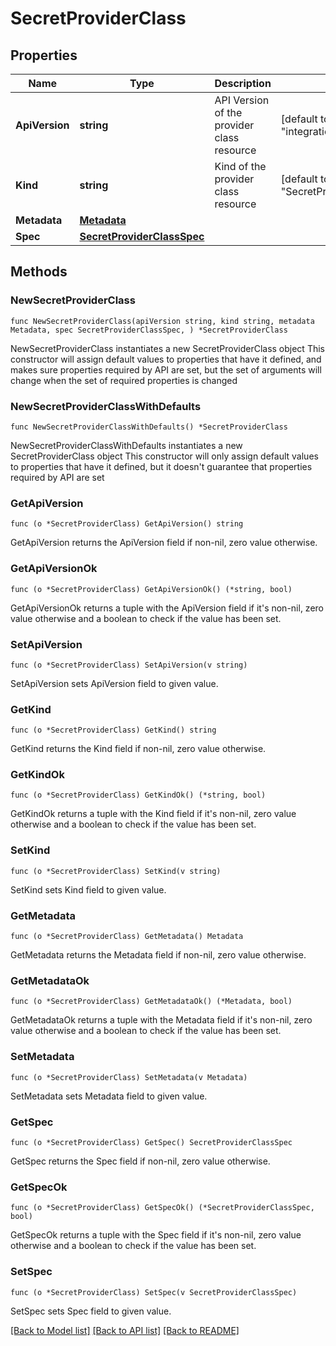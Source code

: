 # SecretProviderClass

## Properties

Name | Type | Description | Notes
------------ | ------------- | ------------- | -------------
**ApiVersion** | **string** | API Version of the provider class  resource | [default to "integrations.k8smgmt.io/v3"]
**Kind** | **string** | Kind of the provider class resource | [default to "SecretProviderClass"]
**Metadata** | [**Metadata**](Metadata.md) |  | 
**Spec** | [**SecretProviderClassSpec**](SecretProviderClassSpec.md) |  | 

## Methods

### NewSecretProviderClass

`func NewSecretProviderClass(apiVersion string, kind string, metadata Metadata, spec SecretProviderClassSpec, ) *SecretProviderClass`

NewSecretProviderClass instantiates a new SecretProviderClass object
This constructor will assign default values to properties that have it defined,
and makes sure properties required by API are set, but the set of arguments
will change when the set of required properties is changed

### NewSecretProviderClassWithDefaults

`func NewSecretProviderClassWithDefaults() *SecretProviderClass`

NewSecretProviderClassWithDefaults instantiates a new SecretProviderClass object
This constructor will only assign default values to properties that have it defined,
but it doesn't guarantee that properties required by API are set

### GetApiVersion

`func (o *SecretProviderClass) GetApiVersion() string`

GetApiVersion returns the ApiVersion field if non-nil, zero value otherwise.

### GetApiVersionOk

`func (o *SecretProviderClass) GetApiVersionOk() (*string, bool)`

GetApiVersionOk returns a tuple with the ApiVersion field if it's non-nil, zero value otherwise
and a boolean to check if the value has been set.

### SetApiVersion

`func (o *SecretProviderClass) SetApiVersion(v string)`

SetApiVersion sets ApiVersion field to given value.


### GetKind

`func (o *SecretProviderClass) GetKind() string`

GetKind returns the Kind field if non-nil, zero value otherwise.

### GetKindOk

`func (o *SecretProviderClass) GetKindOk() (*string, bool)`

GetKindOk returns a tuple with the Kind field if it's non-nil, zero value otherwise
and a boolean to check if the value has been set.

### SetKind

`func (o *SecretProviderClass) SetKind(v string)`

SetKind sets Kind field to given value.


### GetMetadata

`func (o *SecretProviderClass) GetMetadata() Metadata`

GetMetadata returns the Metadata field if non-nil, zero value otherwise.

### GetMetadataOk

`func (o *SecretProviderClass) GetMetadataOk() (*Metadata, bool)`

GetMetadataOk returns a tuple with the Metadata field if it's non-nil, zero value otherwise
and a boolean to check if the value has been set.

### SetMetadata

`func (o *SecretProviderClass) SetMetadata(v Metadata)`

SetMetadata sets Metadata field to given value.


### GetSpec

`func (o *SecretProviderClass) GetSpec() SecretProviderClassSpec`

GetSpec returns the Spec field if non-nil, zero value otherwise.

### GetSpecOk

`func (o *SecretProviderClass) GetSpecOk() (*SecretProviderClassSpec, bool)`

GetSpecOk returns a tuple with the Spec field if it's non-nil, zero value otherwise
and a boolean to check if the value has been set.

### SetSpec

`func (o *SecretProviderClass) SetSpec(v SecretProviderClassSpec)`

SetSpec sets Spec field to given value.



[[Back to Model list]](../README.md#documentation-for-models) [[Back to API list]](../README.md#documentation-for-api-endpoints) [[Back to README]](../README.md)


